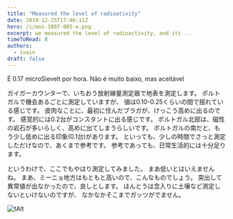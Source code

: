 ```yaml
---
title: "Measured the level of radioativity"
date: 2019-12-25T17:46:11Z
hero: /i/moi-1007-005-e.png
excerpt: we measured the level of radioactivity, and its ...
timeToRead: 8
authors:
  - ivain
draft: false
---
```


É 0.17 microSievelt por hora.
Não é muito baixo, mas aceitável

ガイガーカウンターで、いちおう放射線量測定器で地表を測定します。
ポルトガルで機会あるごとに測定していますが、
値は0.10-0.25くらいの間で揺れている感じです。
皮肉なことに、最初に住んだブラガが、けっこう高めに出るのです。
感覚的には0.2台がコンスタントに出る感じです。
ポルトガル北部は、磁性の岩石が多いらしく、高めに出てしまうらしいです。
ポルトガルの南だと、もう少し低めに出る印象(0.1台)があります。
といっても、少しの時間でさっと測定しただけなので、あくまで参考です。
参考であっても、日常生活的には十分足ります。

というわけで、ここでもやはり測定してみました。
まあ低いとはいえませんね。
まあ、ミーニョ地方はもともと高いので、こんなものでしょう。
突出して異常値が出なかったので、良しとします。
ほんとうは念入りに土壌など測定しないといけないのですが、
なかなかそこまでガッツがでません。

![tAlt](/i/moi-1007-005.jpg) 